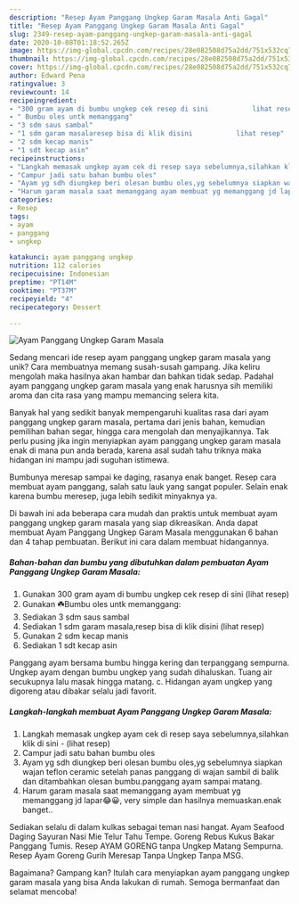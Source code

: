 ```yaml
---
description: "Resep Ayam Panggang Ungkep Garam Masala Anti Gagal"
title: "Resep Ayam Panggang Ungkep Garam Masala Anti Gagal"
slug: 2349-resep-ayam-panggang-ungkep-garam-masala-anti-gagal
date: 2020-10-08T01:18:52.265Z
image: https://img-global.cpcdn.com/recipes/28e082508d75a2dd/751x532cq70/ayam-panggang-ungkep-garam-masala-foto-resep-utama.jpg
thumbnail: https://img-global.cpcdn.com/recipes/28e082508d75a2dd/751x532cq70/ayam-panggang-ungkep-garam-masala-foto-resep-utama.jpg
cover: https://img-global.cpcdn.com/recipes/28e082508d75a2dd/751x532cq70/ayam-panggang-ungkep-garam-masala-foto-resep-utama.jpg
author: Edward Pena
ratingvalue: 3
reviewcount: 14
recipeingredient:
- "300 gram ayam di bumbu ungkep cek resep di sini           lihat resep"
- " Bumbu oles untk memanggang"
- "3 sdm saus sambal"
- "1 sdm garam masalaresep bisa di klik disini           lihat resep"
- "2 sdm kecap manis"
- "1 sdt kecap asin"
recipeinstructions:
- "Langkah memasak ungkep ayam cek di resep saya sebelumnya,silahkan klik di sini             (lihat resep)"
- "Campur jadi satu bahan bumbu oles"
- "Ayam yg sdh diungkep beri olesan bumbu oles,yg sebelumnya siapkan wajan teflon ceramic setelah panas panggang di wajan sambil di balik dan ditambahkan olesan bumbu.panggang ayam sampai matang."
- "Harum garam masala saat memanggang ayam membuat yg memanggang jd lapar😂😀, very simple dan hasilnya memuaskan.enak banget.."
categories:
- Resep
tags:
- ayam
- panggang
- ungkep

katakunci: ayam panggang ungkep 
nutrition: 112 calories
recipecuisine: Indonesian
preptime: "PT14M"
cooktime: "PT37M"
recipeyield: "4"
recipecategory: Dessert

---
```



![Ayam Panggang Ungkep Garam Masala](https://img-global.cpcdn.com/recipes/28e082508d75a2dd/751x532cq70/ayam-panggang-ungkep-garam-masala-foto-resep-utama.jpg)

Sedang mencari ide resep ayam panggang ungkep garam masala yang unik? Cara membuatnya memang susah-susah gampang. Jika keliru mengolah maka hasilnya akan hambar dan bahkan tidak sedap. Padahal ayam panggang ungkep garam masala yang enak harusnya sih memiliki aroma dan cita rasa yang mampu memancing selera kita.

Banyak hal yang sedikit banyak mempengaruhi kualitas rasa dari ayam panggang ungkep garam masala, pertama dari jenis bahan, kemudian pemilihan bahan segar, hingga cara mengolah dan menyajikannya. Tak perlu pusing jika ingin menyiapkan ayam panggang ungkep garam masala enak di mana pun anda berada, karena asal sudah tahu triknya maka hidangan ini mampu jadi suguhan istimewa.

Bumbunya meresap sampai ke daging, rasanya enak banget. Resep cara membuat ayam panggang, salah satu lauk yang sangat populer. Selain enak karena bumbu meresep, juga lebih sedikit minyaknya ya.


Di bawah ini ada beberapa cara mudah dan praktis untuk membuat ayam panggang ungkep garam masala yang siap dikreasikan. Anda dapat membuat Ayam Panggang Ungkep Garam Masala menggunakan 6 bahan dan 4 tahap pembuatan. Berikut ini cara dalam membuat hidangannya.

<!--inarticleads1-->

##### Bahan-bahan dan bumbu yang dibutuhkan dalam pembuatan Ayam Panggang Ungkep Garam Masala:

1. Gunakan 300 gram ayam di bumbu ungkep cek resep di sini           (lihat resep)
1. Gunakan  ☘️Bumbu oles untk memanggang:
1. Sediakan 3 sdm saus sambal
1. Sediakan 1 sdm garam masala,resep bisa di klik disini           (lihat resep)
1. Gunakan 2 sdm kecap manis
1. Sediakan 1 sdt kecap asin


Panggang ayam bersama bumbu hingga kering dan terpanggang sempurna. Ungkep ayam dengan bumbu ungkep yang sudah dihaluskan. Tuang air secukupnya lalu masak hingga matang. c. Hidangan ayam ungkep yang digoreng atau dibakar selalu jadi favorit. 

<!--inarticleads2-->

##### Langkah-langkah membuat Ayam Panggang Ungkep Garam Masala:

1. Langkah memasak ungkep ayam cek di resep saya sebelumnya,silahkan klik di sini -             (lihat resep)
1. Campur jadi satu bahan bumbu oles
1. Ayam yg sdh diungkep beri olesan bumbu oles,yg sebelumnya siapkan wajan teflon ceramic setelah panas panggang di wajan sambil di balik dan ditambahkan olesan bumbu.panggang ayam sampai matang.
1. Harum garam masala saat memanggang ayam membuat yg memanggang jd lapar😂😀, very simple dan hasilnya memuaskan.enak banget..


Sediakan selalu di dalam kulkas sebagai teman nasi hangat. Ayam Seafood Daging Sayuran Nasi Mie Telur Tahu Tempe. Goreng Rebus Kukus Bakar Panggang Tumis. Resep AYAM GORENG tanpa Ungkep Matang Sempurna. Resep Ayam Goreng Gurih Meresap Tanpa Ungkep Tanpa MSG. 

Bagaimana? Gampang kan? Itulah cara menyiapkan ayam panggang ungkep garam masala yang bisa Anda lakukan di rumah. Semoga bermanfaat dan selamat mencoba!
